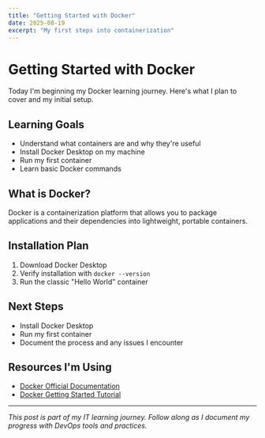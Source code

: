 ```yaml
---
title: "Getting Started with Docker"
date: 2025-08-19
excerpt: "My first steps into containerization"
---
```


# Getting Started with Docker

Today I'm beginning my Docker learning journey. Here's what I plan to cover and my initial setup.

## Learning Goals
- Understand what containers are and why they're useful
- Install Docker Desktop on my machine
- Run my first container
- Learn basic Docker commands

## What is Docker?
Docker is a containerization platform that allows you to package applications and their dependencies into lightweight, portable containers.

## Installation Plan
1. Download Docker Desktop
2. Verify installation with `docker --version`
3. Run the classic "Hello World" container

## Next Steps
- Install Docker Desktop
- Run my first container
- Document the process and any issues I encounter

## Resources I'm Using
- [Docker Official Documentation](https://docs.docker.com/)
- [Docker Getting Started Tutorial](https://docs.docker.com/get-started/)

---
*This post is part of my IT learning journey. Follow along as I document my progress with DevOps tools and practices.*
